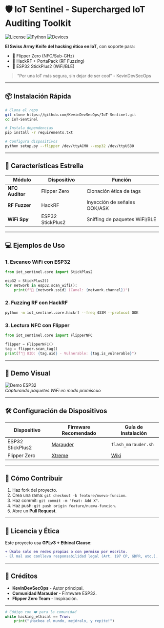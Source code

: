 # 🛡️ IoT Sentinel - Supercharged IoT Auditing Toolkit
[![License](https://img.shields.io/badge/License-GPLv3_Ethical-blue)](LICENSE)
[![Python](https://img.shields.io/badge/Python-3.10%2B-yellowgreen)](https://python.org)
[![Devices](https://img.shields.io/badge/Devices-Flipper%2C%20HackRF%2C%20ESP32-orange)](https://github.com/KevinDevSecOps/IoT-Sentinel)

**El Swiss Army Knife del hacking ético en IoT**, con soporte para:
- 🐬 Flipper Zero (NFC/Sub-GHz)  
- 📡 HackRF + PortaPack (RF Fuzzing)  
- 📶 ESP32 StickPlus2 (WiFi/BLE)  

> "Por una IoT más segura, sin dejar de ser cool" - KevinDevSecOps

---

## 📦 **Instalación Rápida**
```bash
# Clona el repo
git clone https://github.com/KevinDevSecOps/IoT-Sentinel.git
cd IoT-Sentinel

# Instala dependencias
pip install -r requirements.txt

# Configura dispositivos
python setup.py --flipper /dev/ttyACM0 --esp32 /dev/ttyUSB0
```

---

## 🎯 **Características Estrella**
| Módulo          | Dispositivo       | Función                          |
|-----------------|-------------------|----------------------------------|
| **NFC Auditor** | Flipper Zero      | Clonación ética de tags          |
| **RF Fuzzer**   | HackRF            | Inyección de señales OOK/ASK     |
| **WiFi Spy**    | ESP32 StickPlus2  | Sniffing de paquetes WiFi/BLE    |

---

## 💻 **Ejemplos de Uso**
### 1. Escaneo WiFi con ESP32
```python
from iot_sentinel.core import StickPlus2

esp32 = StickPlus2()
for network in esp32.scan_wifi():
    print(f"📶 {network.ssid} (Canal: {network.channel})")
```

### 2. Fuzzing RF con HackRF
```bash
python -m iot_sentinel.core.hackrf --freq 433M --protocol OOK
```

### 3. Lectura NFC con Flipper
```python
from iot_sentinel.core import FlipperNFC

flipper = FlipperNFC()
tag = flipper.scan_tag()
print(f"🔑 UID: {tag.uid} - Vulnerable: {tag.is_vulnerable}")
```

---

## 📸 **Demo Visual**
![Demo ESP32](docs/images/esp32_demo.gif)  
*Capturando paquetes WiFi en modo promiscuo*

---

## 🛠️ **Configuración de Dispositivos**
| Dispositivo       | Firmware Recomendado | Guía de Instalación              |
|-------------------|----------------------|----------------------------------|
| ESP32 StickPlus2  | [Marauder](https://github.com/justcallmekoko/ESP32Marauder) | `flash_marauder.sh` |
| Flipper Zero      | [Xtreme](https://github.com/Flipper-XFW/Xtreme-Firmware)     | [Wiki](https://flipperzero.one) |

---

## 🤝 **Cómo Contribuir**
1. Haz fork del proyecto.
2. Crea una rama: `git checkout -b feature/nueva-funcion`.
3. Haz commit: `git commit -m "feat: Add X"`.
4. Haz push: `git push origin feature/nueva-funcion`.
5. Abre un **Pull Request**.

---

## 📜 **Licencia y Ética**
Este proyecto usa **GPLv3 + Ethical Clause**:  
```diff
+ Úsalo solo en redes propias o con permiso por escrito.  
- El mal uso conlleva responsabilidad legal (Art. 197 CP, GDPR, etc.).
```

---

## 🌟 **Créditos**
- **KevinDevSecOps** - Autor principal.  
- **Comunidad Marauder** - Firmware ESP32.  
- **Flipper Zero Team** - Inspiración.  

---

```python
# Código con ❤️ para la comunidad
while hacking_ethical == True:
    print("¡Hackea el mundo, mejóralo, y repite!")
```
